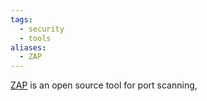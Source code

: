 ```yaml
---
tags:
  - security
  - tools
aliases:
  - ZAP
---
```


[ZAP](https://www.zaproxy.org/) is an open source tool for port scanning, 
